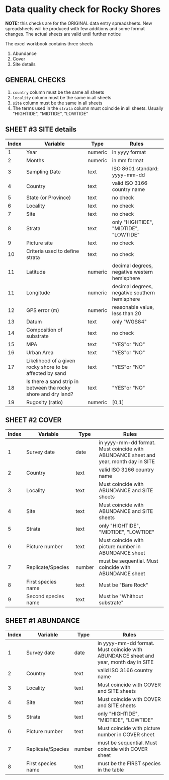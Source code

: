 # Data quality check for **Rocky Shores**


**NOTE:** this checks are for the ORIGINAL data entry spreadsheets. New spreadsheets wiil be produced with few additions and some format changes. The actual sheets are valid until further notice



The excel workbook contains three sheets

1. Abundance
2. Cover
3. Site details

## GENERAL CHECKS

1. `country` column must be the same all sheets
2. `locality` column must be the same in all sheets
3. `site` column must be the same in all sheets
4. The terms used in the `strata` column must coincide in all sheets. Usually "HIGHTIDE", "MIDTIDE", "LOWTIDE"



## SHEET #3 SITE details

Index | Variable | Type      | Rules
------|----------|-----------|-------------------
1     | Year     | numeric   | in yyyy format
2     | Months   | numeric   | in mm format
3     | Sampling Date | text  | ISO 8601 standard: yyyy-mm-dd
4     | Country   | text      | valid ISO 3166 country name
5     | State (or Province) | text | no check
6     | Locality  | text    | no check
7     | Site      | text    | no check
8     | Strata    | text    | only "HIGHTIDE", "MIDTIDE", "LOWTIDE"
9     | Picture site | text  | no check
10    | Criteria used to define strata | text | no check
11    | Latitude  | numeric  | decimal degrees, negative western hemisphere
11    | Longitude | numeric  | decimal degrees, negative southern hemisphere
12    | GPS error (m) | numeric | reasonable value, less than 20
13    | Datum     | text | only "WGS84"
14    | Composition of substrate | text | no check
15    | MPA       | text     | "YES"or "NO"
16    | Urban Area       | text     | "YES"or "NO"
17    | Likelihood of a given rocky shore to be affected by sand       | text     | "YES"or "NO"
18    | Is there a sand strip in between the rocky shore and dry land?       | text     | "YES"or "NO"
19    | Rugosity (ratio) | numeric | [0,1]


## SHEET #2 COVER

Index | Variable | Type      | Rules
------|----------|-----------|-------------------
1     | Survey date     | date   | in yyyy-mm-dd format. Must coincide with ABUNDANCE sheet and year, month day in SITE
2     | Country   | text      | valid ISO 3166 country name
3     | Locality  | text    | Must coincide with ABUNDANCE and SITE sheets
4     | Site      | text    | Must coincide with ABUNDANCE and SITE sheets
5     | Strata    | text    | only "HIGHTIDE", "MIDTIDE", "LOWTIDE"
6     | Picture number | text  | Must coincide with picture number in ABUNDANCE sheet
7     | Replicate/Species | number | must be sequential. Must coincide with ABUNDANCE sheet
8     | First species name | text | Must be "Bare Rock"
9     | Second species name |  text | Must be "Whithout substrate"

## SHEET #1 ABUNDANCE

Index | Variable | Type      | Rules
------|----------|-----------|-------------------
1     | Survey date     | date   | in yyyy-mm-dd format. Must coincide with ABUNDANCE sheet and year, month day in SITE
2     | Country   | text      | valid ISO 3166 country name
3     | Locality  | text    | Must coincide with COVER and SITE sheets
4     | Site      | text    | Must coincide with COVER and SITE sheets
5     | Strata    | text    | only "HIGHTIDE", "MIDTIDE", "LOWTIDE"
6     | Picture number | text  | Must coincide with picture number in COVER sheet
7     | Replicate/Species | number | must be sequential. Must coincide with COVER sheet
8     | First species name | text  | must be the FIRST species in the table

